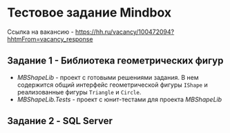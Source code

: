 # Тестовое задание Mindbox

Ссылка на вакансию - https://hh.ru/vacancy/100472094?hhtmFrom=vacancy_response

## Задание 1 - Библиотека геометрических фигур

- *MBShapeLib* - проект с готовыми решениями задания. В нем содержится общий интерфейс геометрической фигуры `IShape` и реализованные фигуры `Triangle` и `Circle`.
- *MBShapeLib.Tests* - проект с юнит-тестами для проекта *MBShapeLib*

## Задание 2 - SQL Server

